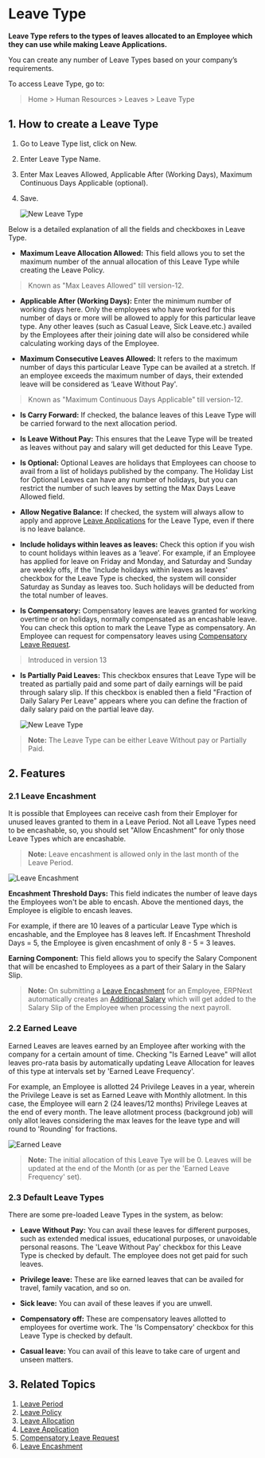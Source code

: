 # Leave Type

**Leave Type refers to the types of leaves allocated to an Employee which they can use while making Leave Applications.**


You can create any number of Leave Types based on your company’s requirements.

To access Leave Type, go to:

> Home > Human Resources > Leaves > Leave Type

## 1. How to create a Leave Type

1. Go to Leave Type list, click on New.
1. Enter Leave Type Name.
1. Enter Max Leaves Allowed, Applicable After (Working Days), Maximum Continuous Days Applicable (optional).
1. Save.

    <img class="screenshot" alt="New Leave Type"
    src="{{docs_base_url}}/assets/img/human-resources/new-leave-type.png">

Below is a detailed explanation of all the fields and checkboxes in Leave Type.

* **Maximum Leave Allocation Allowed:** This field allows you to set the maximum number of the annual allocation of this Leave Type while creating the Leave Policy.

> Known as "Max Leaves Allowed" till version-12.

* **Applicable After (Working Days):** Enter the minimum number of working days here. Only the employees who have worked for this number of days or more will be allowed to apply for this particular leave type. Any other leaves (such as Casual Leave, Sick Leave.etc.) availed by the Employees after their joining date will also be considered while calculating working days of the Employee.

* **Maximum Consecutive Leaves Allowed:** It refers to the maximum number of days this particular Leave Type can be availed at a stretch. If an employee exceeds the maximum number of days, their extended leave will be considered as ‘Leave Without Pay'.

> Known as "Maximum Continuous Days Applicable" till version-12.

* **Is Carry Forward:** If checked, the balance leaves of this Leave Type will be carried forward to the next allocation period.

* **Is Leave Without Pay:** This ensures that the Leave Type will be treated as leaves without pay and salary will get deducted for this Leave Type.

* **Is Optional:** Optional Leaves are holidays that Employees can choose to avail from a list of holidays published by the company. The Holiday List for Optional Leaves can have any number of holidays, but you can restrict the number of such leaves by setting the Max Days Leave Allowed field.

* **Allow Negative Balance:** If checked, the system will always allow to apply and approve [Leave Applications](/docs/user/manual/en/human-resources/leave-application) for the Leave Type, even if there is no leave balance.

* **Include holidays within leaves as leaves:** Check this option if you wish to count holidays within leaves as a ‘leave’. For example, if an Employee has applied for leave on Friday and Monday, and Saturday and Sunday are weekly offs, if the 'Include holidays within leaves as leaves' checkbox for the Leave Type is checked, the system will consider Saturday as Sunday as leaves too. Such holidays will be deducted from the total number of leaves.

* **Is Compensatory:** Compensatory leaves are leaves granted for working overtime or on holidays, normally compensated as an encashable leave. You can check this option to mark the Leave Type as compensatory. An Employee can request for compensatory leaves using [Compensatory Leave Request](/docs/user/manual/en/human-resources/compensatory-leave-request).

> Introduced in version 13

* **Is Partially Paid Leaves:** This checkbox ensures that Leave Type will be treated as partially paid and some part of daily earnings will be paid through salary slip. If this checkbox is enabled then a field "Fraction of Daily Salary Per Leave" appears where you can define the fraction of daily salary paid on the partial leave day.

    <img class="screenshot" alt="New Leave Type"
    src="{{docs_base_url}}/assets/img/human-resources/is-partially-paid-leaves.png">

> **Note:** The Leave Type can be either Leave Without pay or Partially Paid.

## 2. Features

### 2.1 Leave Encashment

It is possible that Employees can receive cash from their Employer for unused leaves granted to them in a Leave Period. Not all Leave Types need to be encashable, so, you should set "Allow Encashment" for only those Leave Types which are encashable.

> **Note:** Leave encashment is allowed only in the last month of the Leave Period.

<img class="screenshot" alt="Leave Encashment"
        src="{{docs_base_url}}/assets/img/human-resources/leave-encashment.png">

**Encashment Threshold Days:**  This field indicates the number of leave days the Employees won't be able to encash. Above the mentioned days, the Employee is eligible to encash leaves.

For example, if there are 10 leaves of a particular Leave Type which is encashable, and the Employee has 8 leaves left. If Encashment Threshold Days = 5, the Employee is given encashment of only 8 - 5 = 3 leaves.

**Earning Component:** This field allows you to specify the Salary Component that will be encashed to Employees as a part of their Salary in the Salary Slip.

> **Note:** On submitting a [Leave Encashment](/docs/user/manual/en/human-resources/leave-encashment) for an Employee, ERPNext automatically creates an [Additional Salary](/docs/user/manual/en/human-resources/additional-salary) which will get added to the Salary Slip of the Employee when processing the next payroll.

### 2.2 Earned Leave

Earned Leaves are leaves earned by an Employee after working with the company for a certain amount of time. Checking "Is Earned Leave" will allot leaves pro-rata basis by automatically updating Leave Allocation for leaves of this type at intervals set by 'Earned Leave Frequency'.


For example, an Employee is allotted 24 Privilege Leaves in a year, wherein the Privilege Leave is set as Earned Leave with Monthly allotment. In this case, the Employee will earn 2 (24 leaves/12 months) Privilege Leaves at the end of every month. The leave allotment process (background job) will only allot leaves considering the max leaves for the leave type and will round to 'Rounding' for fractions.

<img class="screenshot" alt="Earned Leave"
        src="{{docs_base_url}}/assets/img/human-resources/earned-leave.png">

> **Note:** The initial allocation of this Leave Tye will be 0. Leaves will be updated at the end of the Month (or as per the 'Earned Leave Frequency' set).

### 2.3 Default Leave Types

There are some pre-loaded Leave Types in the system, as below:

- **Leave Without Pay:** You can avail these leaves for different purposes, such as extended medical issues, educational purposes, or unavoidable personal reasons. The 'Leave Without Pay' checkbox for this Leave Type is checked by default. The employee does not get paid for such leaves.

- **Privilege leave:** These are like earned leaves that can be availed for travel, family vacation, and so on.

- **Sick leave:** You can avail of these leaves if you are unwell.

- **Compensatory off:** These are compensatory leaves allotted to employees for overtime work. The 'Is Compensatory' checkbox for this Leave Type is checked by default.

- **Casual leave:** You can avail of this leave to take care of urgent and unseen matters.

## 3. Related Topics

1. [Leave Period](/docs/user/manual/en/human-resources/leave-period)
1. [Leave Policy](/docs/user/manual/en/human-resources/leave-policy)
1. [Leave Allocation](/docs/user/manual/en/human-resources/leave-allocation)
1. [Leave Application](/docs/user/manual/en/human-resources/leave-application)
1. [Compensatory Leave Request](/docs/user/manual/en/human-resources/compensatory-leave-request)
1. [Leave Encashment](/docs/user/manual/en/human-resources/leave-encashment)

